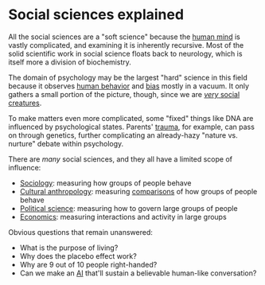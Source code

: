 
# Social sciences explained

All the social sciences are a "soft science" because the [human mind](humanity.md) is vastly complicated, and examining it is inherently recursive. Most of the solid scientific work in social science floats back to neurology, which is itself more a division of biochemistry.

The domain of psychology may be the largest "hard" science in this field because it observes [human behavior](humanity-universals.md) and [bias](mind-bias.md) mostly in a vacuum. It only gathers a small portion of the picture, though, since we are [*very* social creatures](people-friends.md).

To make matters even more complicated, some "fixed" things like DNA are influenced by psychological states. Parents' [trauma](hardship-ptsd.md), for example, can pass on through genetics, further complicating an already-hazy "nature vs. nurture" debate within psychology.

There are *many* social sciences, and they all have a limited scope of influence:

- [Sociology](groups-small.md): measuring how groups of people behave
- [Cultural anthropology](culture.md): measuring [comparisons](culture.md) of how groups of people behave
- [Political science](politics-systems.md): measuring how to govern large groups of people
- [Economics](economics.md): measuring interactions and activity in large groups

Obvious questions that remain unanswered:

- What is the purpose of living?
- Why does the placebo effect work?
- Why are 9 out of 10 people right-handed?
- Can we make an [AI](computers-ai.md) that'll sustain a believable human-like conversation?
